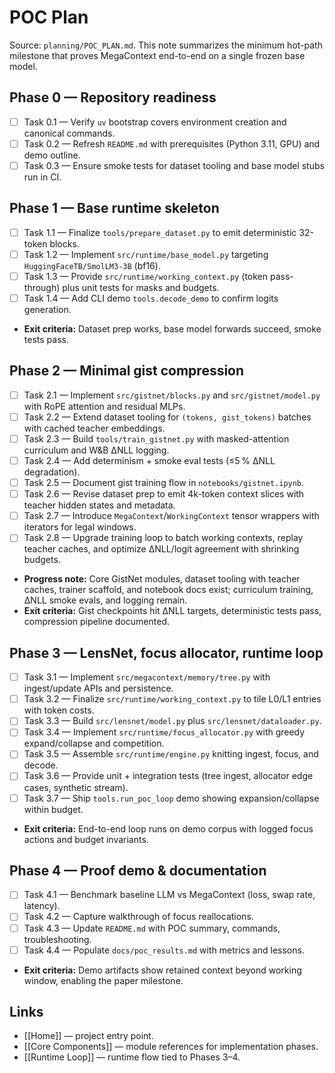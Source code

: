 # POC Plan

Source: `planning/POC_PLAN.md`. This note summarizes the minimum hot-path milestone that proves MegaContext end-to-end on a single frozen base model.

## Phase 0 — Repository readiness
- [ ] Task 0.1 — Verify `uv` bootstrap covers environment creation and canonical commands.
- [ ] Task 0.2 — Refresh `README.md` with prerequisites (Python 3.11, GPU) and demo outline.
- [ ] Task 0.3 — Ensure smoke tests for dataset tooling and base model stubs run in CI.

## Phase 1 — Base runtime skeleton
- [ ] Task 1.1 — Finalize `tools/prepare_dataset.py` to emit deterministic 32-token blocks.
- [ ] Task 1.2 — Implement `src/runtime/base_model.py` targeting `HuggingFaceTB/SmolLM3-3B` (bf16).
- [ ] Task 1.3 — Provide `src/runtime/working_context.py` (token pass-through) plus unit tests for masks and budgets.
- [ ] Task 1.4 — Add CLI demo `tools.decode_demo` to confirm logits generation.
- **Exit criteria:** Dataset prep works, base model forwards succeed, smoke tests pass.

## Phase 2 — Minimal gist compression
- [ ] Task 2.1 — Implement `src/gistnet/blocks.py` and `src/gistnet/model.py` with RoPE attention and residual MLPs.
- [ ] Task 2.2 — Extend dataset tooling for `(tokens, gist_tokens)` batches with cached teacher embeddings.
- [ ] Task 2.3 — Build `tools/train_gistnet.py` with masked-attention curriculum and W&B ΔNLL logging.
- [ ] Task 2.4 — Add determinism + smoke eval tests (≤5 % ΔNLL degradation).
- [ ] Task 2.5 — Document gist training flow in `notebooks/gistnet.ipynb`.
- [ ] Task 2.6 — Revise dataset prep to emit 4k-token context slices with teacher hidden states and metadata.
- [ ] Task 2.7 — Introduce `MegaContext`/`WorkingContext` tensor wrappers with iterators for legal windows.
- [ ] Task 2.8 — Upgrade training loop to batch working contexts, replay teacher caches, and optimize ΔNLL/logit agreement with shrinking budgets.
- **Progress note:** Core GistNet modules, dataset tooling with teacher caches, trainer scaffold, and notebook docs exist; curriculum training, ΔNLL smoke evals, and logging remain.
- **Exit criteria:** Gist checkpoints hit ΔNLL targets, deterministic tests pass, compression pipeline documented.

## Phase 3 — LensNet, focus allocator, runtime loop
- [ ] Task 3.1 — Implement `src/megacontext/memory/tree.py` with ingest/update APIs and persistence.
- [ ] Task 3.2 — Finalize `src/runtime/working_context.py` to tile L0/L1 entries with token costs.
- [ ] Task 3.3 — Build `src/lensnet/model.py` plus `src/lensnet/dataloader.py`.
- [ ] Task 3.4 — Implement `src/runtime/focus_allocator.py` with greedy expand/collapse and competition.
- [ ] Task 3.5 — Assemble `src/runtime/engine.py` knitting ingest, focus, and decode.
- [ ] Task 3.6 — Provide unit + integration tests (tree ingest, allocator edge cases, synthetic stream).
- [ ] Task 3.7 — Ship `tools.run_poc_loop` demo showing expansion/collapse within budget.
- **Exit criteria:** End-to-end loop runs on demo corpus with logged focus actions and budget invariants.

## Phase 4 — Proof demo & documentation
- [ ] Task 4.1 — Benchmark baseline LLM vs MegaContext (loss, swap rate, latency).
- [ ] Task 4.2 — Capture walkthrough of focus reallocations.
- [ ] Task 4.3 — Update `README.md` with POC summary, commands, troubleshooting.
- [ ] Task 4.4 — Populate `docs/poc_results.md` with metrics and lessons.
- **Exit criteria:** Demo artifacts show retained context beyond working window, enabling the paper milestone.

## Links
- [[Home]] — project entry point.
- [[Core Components]] — module references for implementation phases.
- [[Runtime Loop]] — runtime flow tied to Phases 3–4.
